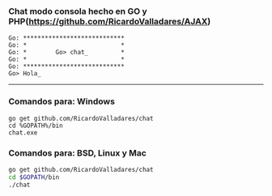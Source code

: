 ### Chat modo consola hecho en GO y PHP(https://github.com/RicardoValladares/AJAX)
```
Go: ****************************
Go: *                          *
Go: *        Go> chat_         *
Go: *                          *
Go: ****************************
Go> Hola_
```

<hr>

### Comandos para: Windows
```batch
go get github.com/RicardoValladares/chat
cd %GOPATH%/bin
chat.exe
```

### Comandos para: BSD, Linux y Mac
```bash
go get github.com/RicardoValladares/chat
cd $GOPATH/bin
./chat
```
